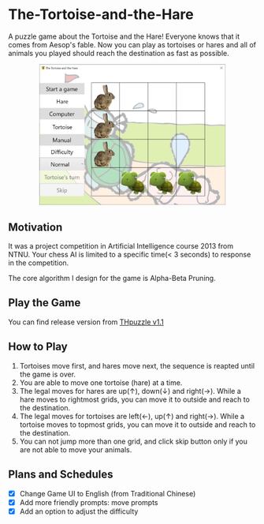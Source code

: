 # The-Tortoise-and-the-Hare
A puzzle game about the Tortoise and the Hare! Everyone knows that it comes from Aesop's fable. Now you can play as tortoises or hares and all of animals you played should reach the destination as fast as possible.
<div align="center">
<img src="docs/Screenshot.png" alt="img" width="75%" />
</div>

## Motivation
It was a project competition in Artificial Intelligence course 2013 from NTNU. Your chess AI is limited to a specific time(< 3 seconds) to response in the competition.

The core algorithm I design for the game is Alpha-Beta Pruning.

## Play the Game
You can find release version from [THpuzzle v1.1](https://github.com/RuinedStar/The-Tortoise-and-the-Hare/releases/download/v1.1/THpuzzle.zip)

## How to Play
1. Tortoises move first, and hares move next, the sequence is reapted until the game is over.
2. You are able to move one tortoise (hare) at a time.
3. The legal moves for hares are up(↑), down(↓) and right(→). While a hare moves to rightmost grids, you can move it to outside and reach to the destination.
4. The legal moves for tortoises are left(←), up(↑) and right(→). While a tortoise moves to topmost grids, you can move it to outside and reach to the destination.
5. You can not jump more than one grid, and click skip button only if you are not able to move your animals.

## Plans and Schedules
- [x] Change Game UI to English (from Traditional Chinese)
- [x] Add more friendly prompts: move prompts
- [x] Add an option to adjust the difficulty 
